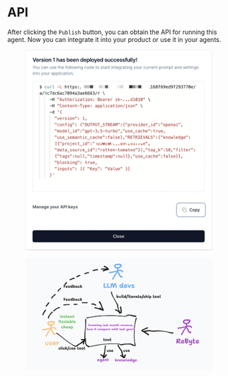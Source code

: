 # API

After clicking the `Publish` button, you can obtain the API for running this agent. Now you can integrate it into your product or use it in your agents.

<figure><img src=".gitbook/assets/api.png" alt=""><figcaption></figcaption></figure>

<figure><img src=".gitbook/assets/Screenshot 2023-10-08 at 6.23.24 PM.png" alt=""><figcaption></figcaption></figure>